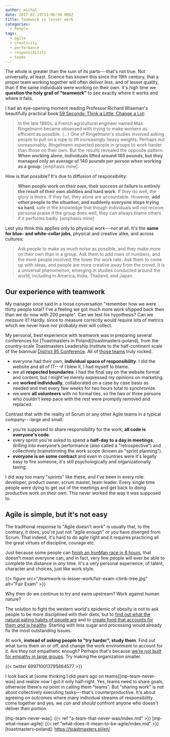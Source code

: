 ```yaml
---
author: michal
date: 2017-02-19T13:06:50.000Z
title: Teamwork is lesser work
categories:
  - People
tags:
  - agile
  - creativity
  - performance
  - responsibility
  - teams
---
```


The whole is greater than the sum of its parts---that's not true. Not universally, at least. Science has known this since the 19th century, that a proper team working together will often deliver _less_, and of lesser quality, than if the same individuals were working on their own. It's high time we __question the holy grail of "teamwork"__ to see exactly where it works and where it fails.

<!--more-->

I had an eye-opening moment reading Professor Richard Wiseman's beautifully practical book [59 Seconds: Think a Little, Change a Lot][amazon-59-seconds]:

> In the late 1880s, a French agricultural engineer named Max Ringelmann became obsessed with trying to make workers as efficient as possible. (...) One of Ringelmann's studies involved asking people to pull on a rope to lift increasingly heavy weights. Perhaps not unreasonably, Ringelmann expected people in groups to work harder than those on their own. But the results revealed the opposite pattern. __When working alone, individuals lifted around 185 pounds, but they managed only an average of 140 pounds per person when working as a group.__ [emphasis mine]

How is that possible? It's due to diffusion of responsibility:

> __When people work on their own, their success or failure is entirely the result of their own abilities and hard work.__ If they do well, the glory is theirs. If they fail, they alone are accountable. However, __add other people to the situation, and suddenly everyone stops trying so hard__, safe in the knowledge that though individuals will not receive personal praise if the group does well, they can always blame others if it performs badly. [emphasis mine]

Lest you think this applies only to physical work---not at all. It's the __same for blue- and white-collar jobs__, physical and creative alike, and across cultures:

> Ask people to make as much noise as possible, and they make more on their own than in a group. Ask them to add rows of numbers, and the more people involved, the lower the work rate. Ask them to come up with ideas, and people are more creative away from the crowd. It is a universal phenomenon, emerging in studies conducted around the world, including in America, India, Thailand, and Japan.

## Our experience with teamwork

My manager once said in a loose conversation "remember how we were thirty people total? I've a feeling we got much more work shipped back then than we do now with 200 people". Can we test his hypothesis? Can we _measure_ it? Hardly, since to measure correctly would require lots of metrics which we never have nor probably ever will collect.

My personal, best experience with teamwork was in preparing several conferences for [Toastmasters in Poland][toastmasters-poland], from the country-scale Toastmasters Leadership Institute to the half-continent scale of the biannual [District 95 Conference][fall2016-d95conf]. All of [those teams][fall2016-d95conf-team] truly rocked.

* everyone had their own, __individual space of responsibility__. I did the website and all of IT---if I blew it, I had myself to blame.
* we all __respected boundaries__. I had the final say on the website format and content, but I might've merely expressed my _opinions_ on marketing.
* we __worked individually__, collaborated on a case by case basis as needed and met every few weeks for _two_ hours total to synchronize.
* we were __all volunteers__ with no formal ties, so the two or three persons who couldn't keep pace with the rest were promptly removed and replaced.

Contrast that with the reality of Scrum or any other Agile teams in a typical company---large and small:

* you're supposed to share responsibility for the work; __all code is everyone's code__.
* every sprint you're asked to spend a __half-day to a day in meetings__, drilling into everyone's performance (also called a "retrospective") and collectively brainstorming the work scope (known as "sprint planning").
* __everyone is on some contract__ and even in countries were it's legally easy to fire someone, it's still psychologically and organizationally taxing.

I did way too many "sprints" like these, and I've been in every role: developer, product owner, scrum master, team leader. Every single time people were dying to get _out_ of the meetings and get back to doing productive work _on their own_. This never worked the way it was supposed to.

## Agile is simple, but it's not easy

The traditional response to "Agile doesn't work" is usually that, to the contrary, it does, you're just not "agile enough" or you have diverged from Scrum. That indeed, it's hard to do agile right and it requires practicing all the great virtues of discipline, courage etc.

Just because some people can [finish an IronMan race in 8 hours][ironman-jan-frodeno], that doesn't mean everyone can, and in fact, very few people will ever be able to complete the distance in _any_ time. It's a very personal experience, of talent, character and choices, just like work style.

{{< figure src="/teamwork-is-lesser-work/fair-exam-climb-tree.jpg" alt="Fair Exam" >}}

Why then do we continue to try and swim upstream? Work against human nature?

The solution to fight the western world's epidemic of obesity is not to ask people to be more disciplined with their diets, but to [find out what the natural eating habits of people are][amazon-mindless-eating] and to [create food that accounts for them _and_ is healthy][amazon-end-of-overating]. Starting with less sugar and processing would already fix the most outstanding issues.

At work, __instead of asking people to "try harder", study them__. Find out what turns them on or off, and change the work environment to account for it. Are they not empathetic enough? Perhaps that's because [we're not built for empathy in large groups][dunbars-number]. Try making the organization smaller.

{{< twitter 699710013795864577 >}}

I look back at [some thinking I did years ago on teams][mp-team-never-was] and realize now I got it only half-right. Yes, teams need to share goals, otherwise there's no point in calling them "teams". But "sharing work" is not about collectively executing tasks---that's counterproductive. It's about agreeing on outcomes where many individual streams of responsibility come together and yes, we _can_ and _should_ confront anyone who doesn't deliver their portion.

[amazon-59-seconds]: https://www.amazon.com/59-Seconds-Think-Little-Change-ebook/dp/B002W8QXHW/
[amazon-end-of-overating]: https://www.amazon.com/End-Overeating-Insatiable-American-Appetite-ebook/dp/B0025VKJNA/
[amazon-mindless-eating]: https://www.amazon.com/Mindless-Eating-More-Than-Think-ebook/dp/B000MAHC0E/
[dunbars-number]: http://www.newyorker.com/science/maria-konnikova/social-media-affect-math-dunbar-number-friendships
[fall2016-d95conf-team]: http://fall2016.d95conf.org/contact
[fall2016-d95conf]: http://fall2016.d95conf.org/
[ironman-jan-frodeno]: http://www.triathlete.com/2016/10/ironman/2016-kona-winners-gallery-jan-frodeno_294887
[mp-team-never-was]: {{< ref "a-team-that-never-was/index.md" >}}
[mp-what-mean-agile]: {{< ref "what-does-it-mean-to-be-agile/index.md" >}}
[toastmasters-poland]: https://toastmasters.pl/en/

